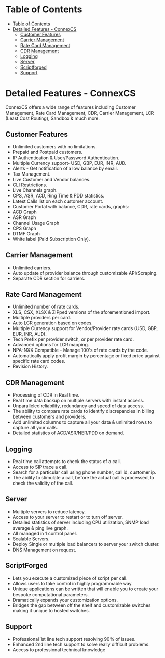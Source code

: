 # Table of Contents

* [Table of Contents](#table-of-contents)
* [Detailed Features - ConnexCS](#detailed-features-connexcs)
    * [Customer Features](#customer-features)
    * [Carrier Management](#carrier-management)
    * [Rate Card Management](#rate-card-management)
    * [CDR Management](#cdr-management)
    * [Logging](#logging)
    * [Server](#server)
    * [Scriptforged](#scriptforged)
    * [Support](#support)


# Detailed Features - ConnexCS
ConnexCS offers a wide range of features including Customer Management, Rate Card Management, CDR, Carrier Management, LCR (Least Cost Routing), Sandbox & much more.

## Customer Features
* Unlimited customers with no limitations.
* Prepaid and Postpaid customers.
* IP Authentication & User/Password Authentication.
* Multiple Currency support- USD, GBP, EUR, INR, AUD.
* Alerts - Get notification of a low balance by email.
* Tax Management.
* Live Customer and Vendor balances.
* CLI Restrictions.
* Live Channels graph.
* CPS, ASR, ACD, Ring Time & PDD statistics.
* Latest Calls list on each customer account.
* Customer Portal with balance, CDR, rate cards, graphs:
* ACD Graph
* ASR Graph
* Channel Usage Graph
* CPS Graph
* DTMF Graph
* White label (Paid Subscription Only).

## Carrier Management
* Unlimited carriers.
* Auto update of provider balance through customizable API/Scraping.
* Separate CDR section for carriers.

## Rate Card Management
* Unlimited number of rate cards.
* XLS, CSX, XLSX & ZIPped versions of the aforementioned import.
* Multiple providers per card.
* Auto LCR generation based on codes.
* Multiple Currency support for Vendor/Provider rate cards (USD, GBP, EUR, INR, AUD).
* Tech Prefix per provider switch, or per provider rate card.
* Advanced options for LCR mapping.
* NPA-NXX Compatible - Manage 100's of rate cards by the code.
* Automatically apply profit margin by percentage or fixed price against specific rate card codes.
* Revision History.

## CDR Management
* Processing of CDR in Real time.
* Real time data backup on multiple servers with instant access.
* Unparalleled reliability, redundancy and speed of data access.
* The ability to compare rate cards to identify discrepancies in billing between customers and providers.
* Add unlimited columns to capture all your data & unlimited rows to capture all your calls.
* Detailed statistics of ACD/ASR/NER/PDD on demand.

## Logging
* Real time call attempts to check the status of a call.
* Access to SIP trace a call.
* Search for a particular call using phone number, call id, customer ip.
* The ability to stimulate a call, before the actual call is processed, to check the validity of the call.

## Server
* Multiple servers to reduce latency.
* Access to your server to restart or to turn off server.
* Detailed statistics of server including CPU utilization, SNMP load average & ping live graph.
* All managed in 1 control panel.
* Scalable Servers.
* Deploy Single or multiple load balancers to server your switch cluster.
* DNS Management on request.

## ScriptForged
* Lets you execute a customized piece of script per call.
* Allows users to take control in highly programmable way.
* Unique applications can be written that will enable you to create your bespoke computational parameters.
* Dramatically expands your customization options.
* Bridges the gap between off the shelf and customizable switches making it unique to hosted switches. 

## Support
* Professional 1st line tech support resolving 90% of issues.
* Enhanced 2nd line tech support to solve really difficult problems.
* Access to professional technical knowledge

